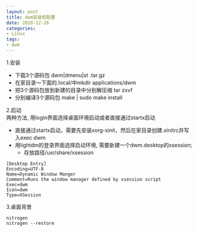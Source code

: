 ```yaml
---
layout: post
title: dwm安装和配置
date: 2020-12-26
categories:
- Linux
tags:
- dwm
---
```

1.安装<br>
* 下载3个源码包 dwm\|dmenu\|st .tar.gz
* 在家目录～下面的.local/中mkdir applications/dwm
* 把3个源码包放到新建的目录中分别解压缩 tar zxvf
* 分别编译3个源码包 make \| sudo make install

2.启动<br>
两种方法, 用login界面选择桌面环境启动或者直接通过startx启动<br>

* 直接通过startx启动，需要先安装xorg-xinit，然后在家目录创建.xinitrc并写入exec dwm
* 用lightdm的登录界面选择启动环境, 需要新建一个dwm.desktop的xsession;
	* 存放路径/usr/share/xsession

```
[Desktop Entry]
Encoding=UTF-8
Name=Dynamic Window Manger
Comment=Runs the window manager defined by xsession script
Exec=dwm
Icon=dwm
Type=XSession
```
3.桌面背景<br>
```
nitrogen 
nitrogen --restore
```
